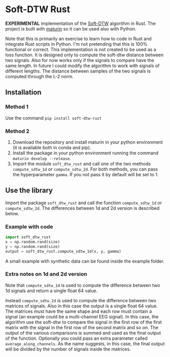 # Soft-DTW Rust
**EXPERIMENTAL** implementation of the [Soft-DTW](https://arxiv.org/abs/1703.01541) algorithm in Rust. The project is built with [maturin](https://www.maturin.rs/) so it can be used also with Python.

Note that this is primarily an exercise to learn how to code in Rust and integrate Rust scripts in Python. I'm not pretending that this is 100% functional or correct. 
This implementation is not created to be used as a loss function. It is designed only to compute the soft-dtw distance between two signals. Also for now works only if the signals to compare have the same length. In future I could modify the algorithm to work with signals of different lengths. 
The distance between samples of the two signals is computed through the L-2 norm.

## Installation
### Method 1
Use the command ```pip install soft-dtw-rust```

### Method 2

1) Download the repository and install maturin in your python environment (it is available both in conda and pip).
2) Install the package in your python environment running the command ```maturin develop --release```.
3) Import the module ```soft_dtw_rust``` and call one of the two methods `compute_sdtw_1d` or `compute_sdtw_2d`. For both methods, you can pass the hyperparameter `gamma`. If you not pass it by default will be set to 1.

## Use the library
Import the package `soft_dtw_rust` and call the function `compute_sdtw_1d` or `compute_sdtw_2d`. The differences between 1d and 2d version is described below.

### Example with code
```python
import soft_dtw_rust
x = np.random.rand(size)
y = np.random.rand(size)
output = soft_dtw_rust.compute_sdtw_1d(x, y, gamma)
```

A small example with synthetic data can be found inside the example folder.

### Extra notes on 1d and 2d version
Note that `compute_sdtw_1d` is used to compute the difference between two 1d signals and return a single float 64 value.

Instead `compute_sdtw_2d` is used to compute the difference between two matrices of signals. Also in this case the output is a single float 64 value. 
The matrices must have the same shape and each row must contain a signal (an example could be a multi-channel EEG signal). In this case, the algorithm use the soft-dtw to compare the signal in the first row of the first matrix with the signal in the first row of the second matrix and so on. 
The output of the various comparisons is summed and used as the final output of the function. 
Optionally you could pass an extra parameter called `average_along_channels`. As the name suggests, in this case, the final output will be divided by the number of signals inside the matrices.
